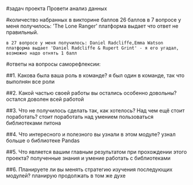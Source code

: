 #задач проекта
    Провети анализ данных 

#количество набранных в викторине баллов
    26 баллов
    в 7 вопросе у меня получилось: 'The Lone Ranger'
    платформа выдает что ответ не правильный.
    
    в 27 вопросе у меня получилось: Daniel Radcliffe,Emma Watson
    платформа выдает 'Daniel Radcliffe & Rupert Grint' - я его угадал, возможно надо отнять 1 балл

#ответы на вопросы саморефлексии:

##1. Какова была ваша роль в команде?
    я был один в команде, так что выполнян все роли

##2. Какой частью своей работы вы остались особенно довольны?
    остался доволен всей работой

##3. Что не получилось сделать так, как хотелось? Над чем ещё стоит поработать?
    стоит поработать над умением пользоваться библиотеками питона

##4. Что интересного и полезного вы узнали в этом модуле?
    узнал больше о библиотеке Pandas    

##5. Что является вашим главным результатом при прохождении этого проекта?
    полученные знания и умение работать с библиотеками

##6. Планируете ли вы менять стратегию изучения последующих модулей?
    планирую продолжать в том же духе